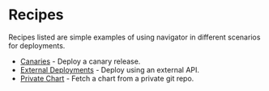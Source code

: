 # Recipes

Recipes listed are simple examples of using navigator in different scenarios for
deployments.

- [Canaries](canaries.md) - Deploy a canary release.
- [External Deployments](external-deployment.md) - Deploy using an external API.
- [Private Chart](private-chart.md) - Fetch a chart from a private git repo.
